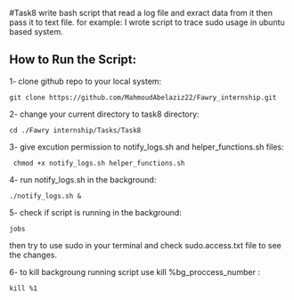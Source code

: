 #Task8
write bash script that read a log file and exract data from it then pass it to text file.
for example: I wrote script to trace sudo usage in ubuntu based system.

## How to Run the Script:
1- clone github repo to your local system:
```
git clone https://github.com/MahmoudAbelaziz22/Fawry_internship.git

```
2- change your current directory to task8 directory:
```
cd ./Fawry internship/Tasks/Task8
```
3- give excution permission to notify_logs.sh and helper_functions.sh files:

```
 chmod +x notify_logs.sh helper_functions.sh 
```
4- run notify_logs.sh in the background:
```
./notify_logs.sh &
```
5- check if script is running in the background:
```
jobs
```
then try to use sudo in your terminal and check sudo.access.txt file to see the changes.

6- to kill backgroung running script use kill %bg_proccess_number :
```
kill %1
```